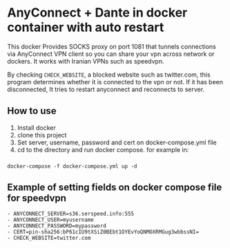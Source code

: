 # AnyConnect + Dante in docker container with auto restart

This docker Provides SOCKS proxy on port 1081 that tunnels connections via AnyConnect VPN client so you can share your vpn across network or dockers. It works with Iranian VPNs such as speedvpn.

By checking `CHECK_WEBSITE`, a blocked website such as twitter.com, this program determines whether it is connected to the vpn or not. If it has been disconnected, It tries to restart anyconnect and reconnects to server.
## How to use
1. Install docker
2. clone this project
3. Set server, username, password and cert on docker-compose.yml file
4. cd to the directory and run docker compose. for example in:
###

    docker-compose -f docker-compose.yml up -d

## Example of setting fields on docker compose file for speedvpn

    - ANYCONNECT_SERVER=s36.serspeed.info:555
    - ANYCONNECT_USER=myusername
    - ANYCONNECT_PASSWORD=mypassword
    - CERT=pin-sha256:bP61cIU9tXSiZ0BEbt1OYEvYoQNMOXRMGug3wbbssNI=
    - CHECK_WEBSITE=twitter.com
